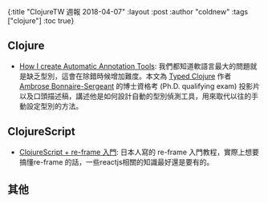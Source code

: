 {:title "ClojureTW 週報 2018-04-07"
:layout :post
:author "coldnew"
:tags  ["clojure"]
:toc true}

## Clojure

- [How I create Automatic Annotation Tools](http://frenchy64.github.io/2018/04/04/automatic-annotations-quals.html): 我們都知道軟語言最大的問題就是缺乏型別，這會在除錯時候增加難度。本文為 [Typed Clojure](https://github.com/typedclojure) 作者 [Ambrose Bonnaire-Sergeant](https://github.com/frenchy64) 的博士資格考 (Ph.D. qualifying exam) 投影片以及口頭描述稿，講述他是如何設計自動的型別偵測工具，用來取代以往的手動設定型別的方法。

## ClojureScript

- [ClojureScript + re-frame 入門](https://qiita.com/knjname/items/58bf346c840d2e328135): 日本人寫的 re-frame 入門教程，實際上想要搞懂re-frame 的話，一些reactjs相關的知識最好還是要有的。


## 其他